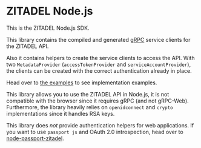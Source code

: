 # ZITADEL Node.js

This is the ZITADEL Node.js SDK.

This library contains the compiled and generated [gRPC](https://grpc.io/)
service clients for the ZITADEL API.

Also it contains helpers to create the service clients to access the API.
With two `MetadataProvider` (`accessTokenProvider` and `serviceAccountProvider`),
the clients can be created with the correct authentication already in place.

Head over to [the examples](https://github.com/smartive/zitadel-js/tree/main/examples) to see implementation
examples.

This library allows you to use the ZITADEL API in Node.js, it is not
compatible with the browser since it requires gRPC (and not gRPC-Web).
Furthermore, the library heavily relies on `openidconnect` and `crypto`
implementations since it handles RSA keys.

This library does _not_ provide authentication helpers for web applications.
If you want to use `passport js` and OAuth 2.0 introspection, head over to
[node-passport-zitadel](https://github.com/buehler/node-passport-zitadel).
